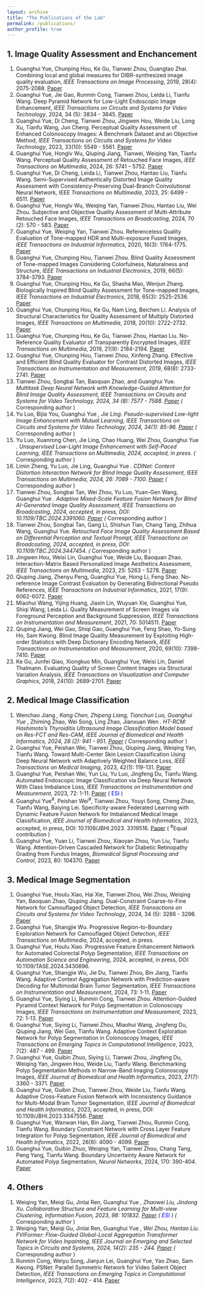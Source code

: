 ```yaml
---
layout: archive
title: "The Publications of the Lab"
permalink: /publications/
author_profile: true
---
```


## 1. Image Quality Assessment and Enchancement
1. Guanghui Yue, Chunping Hou, Ke Gu, Tianwei Zhou, Guangtao Zhai. Combining local and global measures for DIBR-synthesized image quality evaluation, <em>IEEE Transactions on Image Processing</em>, 2019, 28(4): 2075-2088. [Paper](https://ieeexplore.ieee.org/abstract/document/8491300/)
2. Guanghui Yue, Jie Gao, Runmin Cong, Tianwei Zhou, Leida Li, Tianfu Wang. Deep Pyramid Network for Low-Light Endoscopic Image Enhancement, <em>IEEE Transactions on Circuits and Systems for Video Technology</em>, 2024, 34 (5): 3834 - 3845. [Paper](https://ieeexplore.ieee.org/abstract/document/10274690/)
3. Guanghui Yue, Di Cheng, Tianwei Zhou, Jingwen Hou, Weide Liu, Long Xu, Tianfu Wang, Jun Cheng. Perceptual Quality Assessment of Enhanced Colonoscopy Images: A Benchmark Dataset and an Objective Method, <em>IEEE Transactions on Circuits and Systems for Video Technology</em>, 2023, 33(10): 5549 - 5561. [Paper](https://ieeexplore.ieee.org/abstract/document/10078370/)
4. Guanghui Yue, Honglv Wu, Qiuping Jiang, Tianwei, Weiqing Yan, Tianfu Wang. Perceptual Quality Assessment of Retouched Face Images, <em>IEEE Transactions on Multimedia</em>, 2024, 26: 5741 – 5752. [Paper](https://ieeexplore.ieee.org/abstract/document/10337739/)
5. Guanghui Yue, Di Cheng, Leida Li, Tianwei Zhou, Hantao Liu, Tianfu Wang. Semi-Supervised Authentically Distorted Image Quality Assessment with Consistency-Preserving Dual-Branch Convolutional Neural Network, <em>IEEE Transactions on Multimedia</em>, 2023, 25: 6499 - 6511. [Paper](https://ieeexplore.ieee.org/abstract/document/9903545/)
6. Guanghui Yue, Honglv Wu, Weiqing Yan, Tianwei Zhou, Hantao Liu, Wei Zhou. Subjective and Objective Quality Assessment of Multi-Attribute Retouched Face Images, <em>IEEE Transactions on Broadcasting</em>, 2024, 70 (2): 570 - 583. [Paper](https://ieeexplore.ieee.org/abstract/document/10481528/)
7. Guanghui Yue, Weiqing Yan, Tianwei Zhou. Referenceless Quality Evaluation of Tone-mapped HDR and Multi-exposure Fused Images, <em>IEEE Transactions on Industrial Informatics</em>, 2020, 16(3): 1764-1775. [Paper](https://ieeexplore.ieee.org/abstract/document/8758367/)
8. Guanghui Yue, Chunping Hou, Tianwei Zhou. Blind Quality Assessment of Tone-mapped Images Considering Colorfulness, Naturalness and Structure, <em>IEEE Transactions on Industrial Electronics</em>, 2019, 66(5): 3784-3793. [Paper](https://ieeexplore.ieee.org/abstract/document/8409470/)
9. Guanghui Yue, Chunping Hou, Ke Gu, Shasha Mao, Wenjun Zhang. Biologically Inspired Blind Quality Assessment for Tone-mapped Images, <em>IEEE Transactions on Industrial Electronics</em>, 2018, 65(3): 2525-2536. [Paper](https://ieeexplore.ieee.org/abstract/document/8010305/)
10. Guanghui Yue, Chunping Hou, Ke Gu, Nam Ling, Beichen Li. Analysis of Structural Characteristics for Quality Assessment of Multiply Distorted Images, <em>IEEE Transactions on Multimedia</em>, 2018, 20(10): 2722-2732. [Paper](https://ieeexplore.ieee.org/abstract/document/8301594/)
11. Guanghui Yue, Chunping Hou, Ke Gu, Tianwei Zhou, Hantao Liu. No-Reference Quality Evaluator of Transparently Encrypted Images, <em>IEEE Transactions on Multimedia</em>, 2019, 21(9): 2184-2194. [Paper](https://ieeexplore.ieee.org/abstract/document/8698867/)
12. Guanghui Yue, Chunping Hou, Tianwei Zhou, Xinfeng Zhang. Effective and Efficient Blind Quality Evaluator for Contrast Distorted Images, <em>IEEE Transactions on Instrumentation and Measurement</em>, 2019, 68(8): 2733-2741. [Paper](https://ieeexplore.ieee.org/abstract/document/8467549/)
13. Tianwei Zhou, Songbai Tan, Baoquan Zhao, and Guanghui Yue<sup>*</sup>. Multitask Deep Neural Network with Knowledge-Guided Attention for Blind Image Quality Assessment, <em>IEEE Transactions on Circuits and Systems for Video Technology</em>, 2024, 34 (8): 7577 - 7588. [Paper](https://ieeexplore.ieee.org/abstract/document/10464346/) ( <sup>*</sup>Corresponding author )
14. Yu Luo, Bijia You, Guanghui Yue<sup>*</sup> , Jie Ling. Pseudo-supervised Low-light Image Enhancement with Mutual Learning, <em>IEEE Transactions on Circuits and Systems for Video Technology</em>, 2024, 34(1): 85-96. [Paper](https://ieeexplore.ieee.org/abstract/document/10147801/) ( <sup>*</sup>Corresponding author )
15. Yu Luo, Xuanrong Chen, Jie Ling, Chao Huang, Wei Zhou, Guanghui Yue<sup>*</sup> . Unsupervised Low-Light Image Enhancement with Self-Paced Learning, <em>IEEE Transactions on Multimedia</em>, 2024, accepted, in press. ( <sup>*</sup>Corresponding author )
16. Limin Zheng, Yu Luo, Jie Ling, Guanghui Yue<sup>*</sup> . CDINet: Content Distortion Interaction Network for Blind Image Quality Assessment, <em>IEEE Transactions on Multimedia</em>, 2024, 26: 7089 - 7100. [Paper](https://ieeexplore.ieee.org/abstract/document/10440553/) ( <sup>*</sup>Corresponding author )
17. Tianwei Zhou, Songbai Tan, Wei Zhou, Yu Luo, Yuan-Gen Wang, Guanghui Yue<sup>*</sup> . Adaptive Mixed-Scale Feature Fusion Network for Blind AI-Generated Image Quality Assessment, <em>IEEE Transactions on Broadcasting</em>, 2024, accepted, in press, DOI: 10.1109/TBC.2024.3391060. [Paper](https://ieeexplore.ieee.org/abstract/document/10520989/) ( <sup>*</sup>Corresponding author )
18. Tianwei Zhou, Songbai Tan, Gang Li, Shishun Tian, Chang Tang, Zhihua Wang, Guanghui Yue<sup>*</sup>. Retouched Face Image Quality Assessment Based on Differential Perception and Textual Prompt, <em>IEEE Transactions on Broadcasting</em>, 2024, accepted, in press, DOI: 10.1109/TBC.2024.3447454. ( <sup>*</sup>Corresponding author )
19. Jingwen Hou, Weisi Lin, Guanghui Yue, Weide Liu, Baoquan Zhao. Interaction-Matrix Based Personalized Image Aesthetics Assessment, <em>IEEE Transactions on Multimedia</em>, 2023, 25: 5263 - 5278. [Paper](https://ieeexplore.ieee.org/abstract/document/9817633/)
20. Qiuping Jiang, Zhenyu Peng, Guanghui Yue, Hong Li, Feng Shao. No-reference Image Contrast Evaluation by Generating Bidirectional Pseudo References, <em>IEEE Transactions on Industrial Informatics</em>, 2021, 17(9): 6062-6072. [Paper](https://ieeexplore.ieee.org/abstract/document/9247305/)
21. Miaohui Wang, Yijing Huang, Jiaxin Lin, Wuyuan Xie, Guanghui Yue, Shiqi Wang, Leida Li. Quality Measurement of Screen Images via Foreground Perception and Background Suppression, <em>IEEE Transactions on Instrumentation and Measurement</em>, 2021, 70: 5014511. [Paper](https://ieeexplore.ieee.org/abstract/document/9509493/)
22. Qiuping Jiang, Wei Gao, Shiqi Gao, Guanghui Yue, Feng Shao, Yo-Sung Ho, Sam Kwong. Blind Image Quality Measurement by Exploiting High-order Statistics with Deep Dictionary Encoding Network, <em>IEEE Transactions on Instrumentation and Measurement</em>, 2020, 69(10): 7398-7410. [Paper](https://ieeexplore.ieee.org/abstract/document/9055066/)
23. Ke Gu, Junfei Qiao, Xiongkuo Min, Guanghui Yue, Weisi Lin, Daniel Thalmann. Evaluating Quality of Screen Content Images via Structural Variation Analysis, <em>IEEE Transactions on Visualization and Computer Graphics</em>, 2018, 24(10): 2689-2701. [Paper](https://ieeexplore.ieee.org/abstract/document/8100977/)

    
## 2. Medical Image Classification
1. Wenchao Jiang<sup>*</sup> , Kang Chen, Zhipeng Liang, Tianchun Luo, Guanghui Yue<sup>*</sup> , Zhiming Zhao, Wei Song, Ling Zhao, Jianxuan Wen<sup>*</sup> . HT-RCM: Hashimoto’s Thyroiditis Ultrasound Image Classification Model based on Res-FCT and Res-CAM, <em>IEEE Journal of Biomedical and Health Informatics</em>, 2024, 28 (2): 941 - 951. [Paper](https://ieeexplore.ieee.org/abstract/document/10314736/) ( <sup>*</sup>Corresponding author )
2. Guanghui Yue, Peishan Wei, Tianwei Zhou, Qiuping Jiang, Weiqing Yan, Tianfu Wang. Toward Multi-Center Skin Lesion Classification Using Deep Neural Network with Adaptively Weighted Balance Loss, <em>IEEE Transactions on Medical Imaging</em>, 2023, 42(1): 119-131. [Paper](https://ieeexplore.ieee.org/abstract/document/9878129/)
3. Guanghui Yue, Peishan Wei, Yun Liu, Yu Luo, Jingfeng Du, Tianfu Wang. Automated Endoscopic Image Classification via Deep Neural Network With Class Imbalance Loss, <em>IEEE Transactions on Instrumentation and Measurement</em>, 2023, 72: 1-11. [Paper](https://ieeexplore.ieee.org/abstract/document/10091194/) ( <span style="color:blue;">ESI</span> )
4. Guanghui Yue<sup>#</sup>, Peishan Wei<sup>#</sup>, Tianwei Zhou, Youyi Song, Cheng Zhao, Tianfu Wang, Baiying Lei. Specificity-aware Federated Learning with Dynamic Feature Fusion Network for Imbalanced Medical Image Classification, <em>IEEE Journal of Biomedical and Health Informatics</em>, 2023, accepted, in press, DOI: 10.1109/JBHI.2023. 3319516. [Paper](https://ieeexplore.ieee.org/abstract/document/10264099/) ( <sup>#</sup>Equal contribution )
5. Guanghui Yue, Yuan Li, Tianwei Zhou, Xiaoyan Zhou, Yun Liu, Tianfu Wang. Attention-Driven Cascaded Network for Diabetic Retinopathy Grading from Fundus Images, <em>Biomedical Signal Processing and Control</em>, 2023, 80: 104370. [Paper](https://www.sciencedirect.com/science/article/pii/S1746809422008242)


## 3. Medical Image Segmentation
1. Guanghui Yue, Houlu Xiao, Hai Xie, Tianwei Zhou, Wei Zhou, Weiqing Yan, Baoquan Zhao, Qiuping Jiang. Dual-Constraint Coarse-to-Fine Network for Camouflaged Object Detection, <em>IEEE Transactions on Circuits and Systems for Video Technology</em>, 2024, 34 (5): 3286 - 3298. [Paper](https://ieeexplore.ieee.org/abstract/document/10262011/)
2. Guanghui Yue, Shangjie Wu. Progressive Region-to-Boundary Exploration Network for Camouflaged Object Detection, <em>IEEE Transactions on Multimedia</em>, 2024, accepted, in press. 
3. Guanghui Yue, Houlu Xiao. Progressive Feature Enhancement Network for Automated Colorectal Polyp Segmentation, <em>IEEE Transactions on Automation Science and Engineering</em>, 2024, accepted, in press, DOI: 10.1109/TASE.2024.3430896.
4. Guanghui Yue, Shangjie Wu, Jie Du, Tianwei Zhou, Bin Jiang, Tianfu Wang. Adaptive Context Aggregation Network with Prediction-aware Decoding for Multimodal Brain Tumor Segmentation, <em>IEEE Transactions on Instrumentation and Measurement</em>, 2024, 73: 1-11. [Paper](https://ieeexplore.ieee.org/abstract/document/10582891/)
5. Guanghui Yue, Siying Li, Runmin Cong, Tianwei Zhou. Attention-Guided Pyramid Context Network for Polyp Segmentation in Colonoscopy Images, <em>IEEE Transactions on Instrumentation and Measurement</em>, 2023, 72: 1-13. [Paper](https://ieeexplore.ieee.org/abstract/document/10058111/)
6. Guanghui Yue, Siying Li, Tianwei Zhou, Miaohui Wang, Jingfeng Du, Qiuping Jiang, Wei Gao, Tianfu Wang. Adaptive Context Exploration Network for Polyp Segmentation in Colonoscopy Images, <em>IEEE Transactions on Emerging Topics in Computational Intelligence</em>, 2023, 7(2): 487 - 499. [Paper](https://ieeexplore.ieee.org/abstract/document/9852746/)
7. Guanghui Yue, Guibin Zhuo, Siying Li, Tianwei Zhou, Jingfeng Du, Weiqing Yan, Jingwen Hou, Weide Liu, Tianfu Wang. Benchmarking Polyp Segmentation Methods in Narrow-Band Imaging Colonoscopy Images, <em>IEEE Journal of Biomedical and Health Informatics</em>, 2023, 27(7): 3360 - 3371. [Paper](https://ieeexplore.ieee.org/abstract/document/10109024/)
8. Guanghui Yue, Guibin Zhuo, Tianwei Zhou, Weide Liu, Tianfu Wang. Adaptive Cross-Feature Fusion Network with Inconsistency Guidance for Multi-Modal Brain Tumor Segmentation, <em>IEEE Journal of Biomedical and Health Informatics</em>, 2023, accepted, in press, DOI: 10.1109/JBHI.2023.3347556. [Paper](https://ieeexplore.ieee.org/abstract/document/10374553/)
9. Guanghui Yue, Wanwan Han, Bin Jiang, Tianwei Zhou, Runmin Cong, Tianfu Wang. Boundary Constraint Network with Cross Layer Feature Integration for Polyp Segmentation, <em>IEEE Journal of Biomedical and Health Informatics</em>, 2022, 26(8): 4090 - 4099. [Paper](https://ieeexplore.ieee.org/abstract/document/9772424/)
10. Guanghui Yue, Guibin Zhuo, Weiqing Yan, Tianwei Zhou, Chang Tang, Peng Yang, Tianfu Wang. Boundary Uncertainty Aware Network for Automated Polyp Segmentation, <em>Neural Networks</em>, 2024, 170: 390-404. [Paper](https://www.sciencedirect.com/science/article/pii/S0893608023006731)

## 4. Others
1. Weiqing Yan, Meiqi Gu, Jinlai Ren, Guanghui Yue<sup>*</sup> , Zhaowei Liu, Jindong Xu. Collaborative Structure and Feature Learning for Multi-view Clustering, <em>Information Fusion</em>, 2023, 98: 101832. [Paper](https://www.sciencedirect.com/science/article/pii/S1566253523001483) ( <span style="color:blue;">ESI</span> ) ( <sup>*</sup>Corresponding author )
2. Weiqing Yan, Meiqi Gu, Jinlai Ren, Guanghui Yue<sup>*</sup> , Wei Zhou, Hantao Liu. FVIFormer: Flow-Guided Global-Local Aggregation Transformer Network for Video Inpainting, <em>IEEE Journal on Emerging and Selected Topics in Circuits and Systems</em>, 2024, 14(2): 235 - 244. [Paper](https://ieeexplore.ieee.org/abstract/document/10508737/) ( <sup>*</sup>Corresponding author )
3. Runmin Cong, Weiyu Song, Jianjun Lei, Guanghui Yue, Yao Zhao, Sam Kwong. PSNet: Parallel Symmetric Network for Video Salient Object Detection, <em>IEEE Transactions on Emerging Topics in Computational Intelligence</em>, 2023, 7(2): 402 - 414. [Paper](https://ieeexplore.ieee.org/abstract/document/9955382/)
